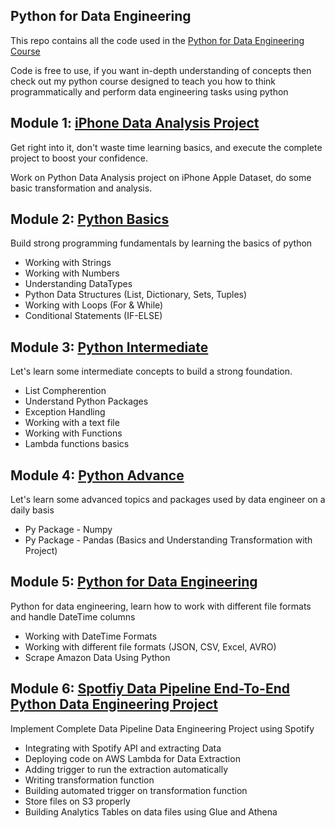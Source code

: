 ## Python for Data Engineering
This repo contains all the code used in the [Python for Data Engineering Course](https://learn.datawithdarshil.com/courses/Python-for-Data-Engineering-63dbd4e2e4b04e40a25e4445)

Code is free to use, if you want in-depth understanding of concepts then check out my python course designed to teach you how to think programmatically and perform data engineering tasks using python 

## Module 1: [iPhone Data Analysis Project](https://github.com/darshilparmar/python-for-data-engineering/tree/main/1.%20iPhone%20Data%20Analysis%20Project)
Get right into it, don't waste time learning basics, and execute the complete project to boost your confidence.  

Work on Python Data Analysis project on iPhone Apple Dataset, do some basic transformation and analysis.

## Module 2: [Python Basics](https://github.com/darshilparmar/python-for-data-engineering/tree/main/2.%20Python%20Basics)
Build strong programming fundamentals by learning the basics of python
* Working with Strings
* Working with Numbers
* Understanding DataTypes
* Python Data Structures (List, Dictionary, Sets, Tuples)
* Working with Loops (For & While)
* Conditional Statements (IF-ELSE)

## Module 3: [Python Intermediate](https://github.com/darshilparmar/python-for-data-engineering/tree/main/3.%20Python%20Intermediate)
Let's learn some intermediate concepts to build a strong foundation.
* List Compherention
* Understand Python Packages
* Exception Handling
* Working with a text file
* Working with Functions
* Lambda functions basics

## Module 4: [Python Advance](https://github.com/darshilparmar/python-for-data-engineering/tree/main/4.%20Python%20Advance)
Let's learn some advanced topics and packages used by data engineer on a daily basis
* Py Package - Numpy
* Py Package - Pandas (Basics and Understanding Transformation with Project)

## Module 5: [Python for Data Engineering](https://github.com/darshilparmar/python-for-data-engineering/tree/main/5.%20Python%20for%20Data%20Engineering)
Python for data engineering, learn how to work with different file formats and handle DateTime columns
* Working with DateTime Formats
* Working with different file formats (JSON, CSV, Excel, AVRO)
* Scrape Amazon Data Using Python

## Module 6: [Spotfiy Data Pipeline End-To-End Python Data Engineering Project](https://github.com/darshilparmar/python-for-data-engineering/tree/main/6.%20End-To-End%20Data%20Pipeline%20Project)
Implement Complete Data Pipeline Data Engineering Project using Spotify 
* Integrating with Spotify API and extracting Data
* Deploying code on AWS Lambda for Data Extraction
* Adding trigger to run the extraction automatically 
* Writing transformation function
* Building automated trigger on transformation function 
* Store files on S3 properly
* Building Analytics Tables on data files using Glue and Athena
